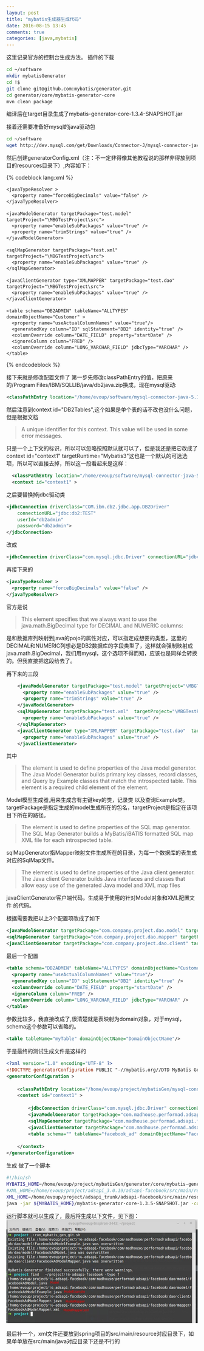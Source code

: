```yaml
---
layout: post
title: "mybatis生成器生成代码"
date: 2016-08-15 13:45
comments: true
categories: [java,mybatis]
---
```


这里记录官方的控制台生成方法。 
插件的下载

```bash
cd ~/software
mkdir mybatisGenerator
cd !$
git clone git@github.com:mybatis/generator.git
cd generator/core/mybatis-generator-core
mvn clean package
```

编译后在target目录生成了mybatis-generator-core-1.3.4-SNAPSHOT.jar 

接着还需要准备好mysql的java驱动包

```bash
cd ~/software
wget http://dev.mysql.com/get/Downloads/Connector-J/mysql-connector-java-5.1.39.tar.gz 
```

然后创建generatorConfig.xml（注：不一定非得像其他教程说的那样非得放到项目的resources目录下）,内容如下：

{% codeblock lang:xml %}
<?xml version="1.0" encoding="UTF-8"?>
<!DOCTYPE generatorConfiguration
  PUBLIC "-//mybatis.org//DTD MyBatis Generator Configuration 1.0//EN"
  "http://mybatis.org/dtd/mybatis-generator-config_1_0.dtd">

<generatorConfiguration>
  <classPathEntry location="/Program Files/IBM/SQLLIB/java/db2java.zip" />

  <context id="DB2Tables" targetRuntime="MyBatis3">
    <jdbcConnection driverClass="COM.ibm.db2.jdbc.app.DB2Driver"
        connectionURL="jdbc:db2:TEST"
        userId="db2admin"
        password="db2admin">
    </jdbcConnection>

    <javaTypeResolver >
      <property name="forceBigDecimals" value="false" />
    </javaTypeResolver>

    <javaModelGenerator targetPackage="test.model" targetProject="\MBGTestProject\src">
      <property name="enableSubPackages" value="true" />
      <property name="trimStrings" value="true" />
    </javaModelGenerator>

    <sqlMapGenerator targetPackage="test.xml"  targetProject="\MBGTestProject\src">
      <property name="enableSubPackages" value="true" />
    </sqlMapGenerator>

    <javaClientGenerator type="XMLMAPPER" targetPackage="test.dao"  targetProject="\MBGTestProject\src">
      <property name="enableSubPackages" value="true" />
    </javaClientGenerator>

    <table schema="DB2ADMIN" tableName="ALLTYPES" domainObjectName="Customer" >
      <property name="useActualColumnNames" value="true"/>
      <generatedKey column="ID" sqlStatement="DB2" identity="true" />
      <columnOverride column="DATE_FIELD" property="startDate" />
      <ignoreColumn column="FRED" />
      <columnOverride column="LONG_VARCHAR_FIELD" jdbcType="VARCHAR" />
    </table>

  </context>
</generatorConfiguration>
{% endcodeblock %}

接下来就是修改配置文件了
第一步先修改classPathEntry的值，把原来的/Program Files/IBM/SQLLIB/java/db2java.zip换成，现在mysql驱动:

```xml
<classPathEntry location="/home/evoup/software/mysql-connector-java-5.1.39.tar.gz" />
```
然后注意到context id="DB2Tables",这个如果是单个表的话不改也没什么问题，但是根据文档 

> A unique identifier for this context. This value will be used in some error messages.

只是一个上下文的标识，所以可以忽略按照默认就可以了，但是我还是把它改成了context id="context1" 
targetRuntime="Mybatis3"这也是一个默认的可选选项，所以可以直接去掉，所以这一段看起来是这样：

```xml
  <classPathEntry location="/home/evoup/software/mysql-connector-java-5.1.39.tar.gz" />
  <context id="context1" >
```

之后要替换掉jdbc驱动类

```xml
<jdbcConnection driverClass="COM.ibm.db2.jdbc.app.DB2Driver"
    connectionURL="jdbc:db2:TEST" 
    userId="db2admin"
    password="db2admin"> 
</jdbcConnection>
```
改成

```xml
<jdbcConnection driverClass="com.mysql.jdbc.Driver" connectionURL="jdbc:mysql://localhost:3306/myDb" userId="root" password="" />
```

再接下来的

```xml
<javaTypeResolver >                                                                                                                 
  <property name="forceBigDecimals" value="false" />                                                                                
</javaTypeResolver>       
```
官方是说

> This element specifies that we always want to use the java.math.BigDecimal type for DECIMAL and NUMERIC columns: 

是和数据库列映射到java的pojo的属性对应，可以指定成想要的类型，这里的DECIMAL和NUMERIC列想必是DB2数据库的字段类型了，这样就会强制映射成java.math.BigDecimal，我们用mysql，这个选项不得而知，应该也是同样会转换的。但我直接把这段给去了。

再下来的三段

```xml
    <javaModelGenerator targetPackage="test.model" targetProject="\MBGTestProject\src"> 
      <property name="enableSubPackages" value="true" />
      <property name="trimStrings" value="true" />
    </javaModelGenerator>
    <sqlMapGenerator targetPackage="test.xml"  targetProject="\MBGTestProject\src">
      <property name="enableSubPackages" value="true" />
    </sqlMapGenerator>
    <javaClientGenerator type="XMLMAPPER" targetPackage="test.dao"  targetProject="\MBGTestProject\src"> 
      <property name="enableSubPackages" value="true" />
    </javaClientGenerator>
```

其中

> The <javaModelGenerator> element is used to define properties of the Java model generator. The Java Model Generator builds primary key classes, record classes, and Query by Example classes that match the introspected table. This element is a required child element of the <context> element.

Model模型生成器,用来生成含有主键key的类，记录类 以及查询Example类。targetPackage是指定生成的model生成所在的包名，targetProject是指定在该项目下所在的路径。

> The <sqlMapGenerator> element is used to define properties of the SQL map generator. The SQL Map Generator builds a MyBatis/iBATIS formatted SQL map XML file for each introspected table.

sqlMapGenerator指Mapper映射文件生成所在的目录，为每一个数据库的表生成对应的SqlMap文件。

> The <javaClientGenerator> element is used to define properties of the Java client generator. The Java client Generator builds Java interfaces and classes that allow easy use of the generated Java model and XML map files 

javaClientGenerator客户端代码，生成易于使用的针对Model对象和XML配置文件 的代码。

根据需要我把以上3个配置项改成了如下

```xml
<javaModelGenerator targetPackage="com.company.project.dao.model" targetProject="16-adsapi-facebook" />
<sqlMapGenerator targetPackage="com.company.project.dao.mapper" targetProject="16-adsapi-facebook" />
<javaClientGenerator targetPackage="com.company.project.dao.client" targetProject="16-adsapi-facebook" type="XMLMAPPER" />
```

最后一个配置

```xml
<table schema="DB2ADMIN" tableName="ALLTYPES" domainObjectName="Customer" >
  <property name="useActualColumnNames" value="true"/>
  <generatedKey column="ID" sqlStatement="DB2" identity="true" />
  <columnOverride column="DATE_FIELD" property="startDate" />
  <ignoreColumn column="FRED" />
  <columnOverride column="LONG_VARCHAR_FIELD" jdbcType="VARCHAR" />
</table> 
```

参数比较多，我直接改成了,很清楚就是表映射为domain对象，对于mysql，schema这个参数可以省略的。

```xml
<table tableName="myTable" domainObjectName="DomainObjectName"/> 
```

于是最终的测试生成文件是这样的

```xml
<?xml version="1.0" encoding="UTF-8" ?>
<!DOCTYPE generatorConfiguration PUBLIC "-//mybatis.org//DTD MyBatis Generator Configuration 1.0//EN" "http://mybatis.org/dtd/mybatis-generator-config_1_0.dtd" >
<generatorConfiguration >

    <classPathEntry location="/home/evoup/project/mybatisGen/mysql-connector-java-5.1.39/mysql-connector-java-5.1.39-bin.jar" />
    <context id="context1" >

        <jdbcConnection driverClass="com.mysql.jdbc.Driver" connectionURL="jdbc:mysql://172.16.26.177:3306/adsapi" userId="dba" password="madsolution" />
        <javaModelGenerator targetPackage="com.madhouse.performad.adsapi.facebook.dao.model" targetProject="16-adsapi-facebook" />
        <sqlMapGenerator targetPackage="com.madhouse.performad.adsapi.facebook.dao.mapper" targetProject="16-adsapi-facebook" />
        <javaClientGenerator targetPackage="com.madhouse.performad.adsapi.facebook.dao.client" targetProject="/home/evoup/project/16-adsapi-facebook" type="XMLMAPPER" />
        <table schema="" tableName="facebook_ad" domainObjectName="FacebookAdModel"/>
 
    </context>
</generatorConfiguration>
```


生成
做了一个脚本

```bash
#!/bin/sh
MYBATIS_HOME=/home/evoup/project/mybatisGen/generator/core/mybatis-generator-core/target
#XML_HOME=/home/evoup/project/adsapi_3.0.19/adsapi-facebook/src/main/resources
XML_HOME=/home/evoup/project/adsapi_trunk/adsapi-facebook/src/main/resources
java -jar ${MYBATIS_HOME}/mybatis-generator-core-1.3.5-SNAPSHOT.jar -configfile ${XML_HOME}/generatorConfigFB.xml -overwrite
```
运行脚本就可以生成了，最后将生成以下文件，见下图：
![Alt text](/images/evoup/mbGenerateFiles.jpg)

最后补一个，xml文件还要放到spring项目的src/main/resource对应目录下，如果单单放在src/main/java对应目录下还是不行的

